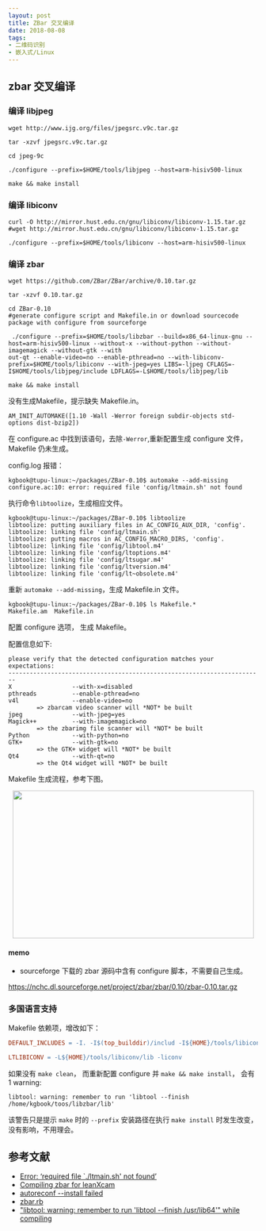 ```yaml
---
layout: post
title: ZBar 交叉编译
date: 2018-08-08
tags: 
- 二维码识别
- 嵌入式/Linux
---
```


## zbar 交叉编译 ##
### 编译 libjpeg ###

```shell
wget http://www.ijg.org/files/jpegsrc.v9c.tar.gz

tar -xzvf jpegsrc.v9c.tar.gz

cd jpeg-9c

./configure --prefix=$HOME/tools/libjpeg --host=arm-hisiv500-linux

make && make install
```

### 编译 libiconv ###

```shell
curl -O http://mirror.hust.edu.cn/gnu/libiconv/libiconv-1.15.tar.gz
#wget http://mirror.hust.edu.cn/gnu/libiconv/libiconv-1.15.tar.gz

./configure --prefix=$HOME/tools/libiconv --host=arm-hisiv500-linux
```

### 编译 zbar ###

```shell
wget https://github.com/ZBar/ZBar/archive/0.10.tar.gz

tar -xzvf 0.10.tar.gz 

cd ZBar-0.10
#generate configure script and Makefile.in or download sourcecode package with configure from sourceforge

 ./configure --prefix=$HOME/tools/libzbar --build=x86_64-linux-gnu --host=arm-hisiv500-linux --without-x --without-python --without-imagemagick --without-gtk --with
out-qt --enable-video=no --enable-pthread=no --with-libiconv-prefix=$HOME/tools/libiconv --with-jpeg=yes LIBS=-ljpeg CFLAGS=-I$HOME/tools/libjpeg/include LDFLAGS=-L$HOME/tools/libjpeg/lib

make && make install
```
没有生成Makefile，提示缺失 Makefile.in。

```
AM_INIT_AUTOMAKE([1.10 -Wall -Werror foreign subdir-objects std-options dist-bzip2]) 
```

在 configure.ac 中找到该语句，去除`-Werror`,重新配置生成 configure 文件，Makefile 仍未生成。

config.log 报错：

```shell
kgbook@tupu-linux:~/packages/ZBar-0.10$ automake --add-missing
configure.ac:10: error: required file 'config/ltmain.sh' not found
```

执行命令`libtoolize`，生成相应文件。

```shell
kgbook@tupu-linux:~/packages/ZBar-0.10$ libtoolize
libtoolize: putting auxiliary files in AC_CONFIG_AUX_DIR, 'config'.
libtoolize: linking file 'config/ltmain.sh'
libtoolize: putting macros in AC_CONFIG_MACRO_DIRS, 'config'.
libtoolize: linking file 'config/libtool.m4'
libtoolize: linking file 'config/ltoptions.m4'
libtoolize: linking file 'config/ltsugar.m4'
libtoolize: linking file 'config/ltversion.m4'
libtoolize: linking file 'config/lt~obsolete.m4'
```
重新 `automake --add-missing`，生成 Makefile.in 文件。

```shell
kgbook@tupu-linux:~/packages/ZBar-0.10$ ls Makefile.*
Makefile.am  Makefile.in
```

配置 configure 选项， 生成 Makefile。

配置信息如下:

```shell
please verify that the detected configuration matches your expectations:
------------------------------------------------------------------------
X                 --with-x=disabled
pthreads          --enable-pthread=no
v4l               --enable-video=no
        => zbarcam video scanner will *NOT* be built
jpeg              --with-jpeg=yes
Magick++          --with-imagemagick=no
        => the zbarimg file scanner will *NOT* be built
Python            --with-python=no
GTK+              --with-gtk=no
        => the GTK+ widget will *NOT* be built
Qt4               --with-qt=no
        => the Qt4 widget will *NOT* be built
```

Makefile 生成流程，参考下图。
<!---
![Makefile 生成流程图](https://wx4.sinaimg.cn/mw690/006VpBMWly1fu2cm0plxcj30dj08an09.jpg)
-->
<p align="center">
  <img width="487" height="298" src="https://wx4.sinaimg.cn/mw690/006VpBMWly1fu2cm0plxcj30dj08an09.jpg">
</p>

#### memo ####

- sourceforge 下载的 zbar 源码中含有 configure 脚本，不需要自己生成。

https://nchc.dl.sourceforge.net/project/zbar/zbar/0.10/zbar-0.10.tar.gz

### 多国语言支持 ###

Makefile 依赖项，增改如下：

```makefile
DEFAULT_INCLUDES = -I. -I$(top_builddir)/includ -I${HOME}/tools/libiconv/include

LTLIBICONV = -L${HOME}/tools/libiconv/lib -liconv
```

如果没有 `make clean`， 而重新配置 configure 并 `make && make install`， 会有 1 warning:

```shell
libtool: warning: remember to run 'libtool --finish /home/kgbook/toos/libzbar/lib'
```

该警告只是提示 `make` 时的 `--prefix` 安装路径在执行 `make install` 时发生改变，没有影响，不用理会。

## 参考文献 ##

- [Error: ‘required file `./ltmain.sh' not found’](https://www.gnu.org/software/automake/manual/html_node/Error-required-file-ltmain_002esh-not-found.html)
- [Compiling zbar for leanXcam](https://github.com/scs/leanXcam/wiki/Compiling-zbar-for-leanXcam)
- [autoreconf --install failed](https://sourceforge.net/p/zbar/discussion/664596/thread/f4b52988/)
- [zbar.rb](https://github.com/Homebrew/homebrew-core/blob/master/Formula/zbar.rb)
- ["libtool: warning: remember to run 'libtool --finish /usr/lib64'" while compiling](https://www.linuxquestions.org/questions/slackware-14/libtool-warning-remember-to-run-%27libtool-finish-usr-lib64%27-while-compiling-slackbuilds-4175593774/)
